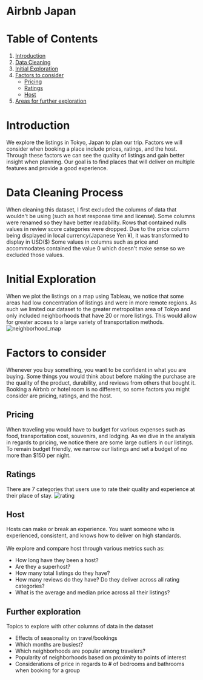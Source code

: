 # Airbnb Japan


# Table of Contents
1. [Introduction](#introduction) 
2. [Data Cleaning](#data-cleaning-process) 
3. [Initial Exploration](#initial-exploration)
4. [Factors to consider](#factors-to-consider)
    + [Pricing](#pricing)
    + [Ratings](#ratings)
    + [Host](#host)
5. [Areas for further exploration](#further-exploration)


# Introduction
We explore the listings in Tokyo, Japan to plan our trip.
Factors we will consider when booking a place include prices, ratings, and the host.
Through these factors we can see the quality of listings and gain better insight when planning.
Our goal is to find places that will deliver on multiple features and provide a good experience.


# Data Cleaning Process
When cleaning this dataset, I first excluded the columns of data that wouldn't be using (such as host response time and license).
Some columns were renamed so they have better readability.
Rows that contained nulls values in review score categories were dropped.
Due to the price column being displayed in local currency(Japanese Yen ¥), it was transformed to display in USD($)
Some values in columns such as price and accommodates contained the value 0 which doesn't make sense so we excluded those values.


# Initial Exploration
When we plot the listings on a map using Tableau, we notice that some areas had low concentration of listings and were in more remote regions.
As such we limited our dataset to the greater metropolitan area of Tokyo and only included neighborhoods that have 20 or more listings.
This would allow for greater access to a large variety of transportation methods.
![neighborhood_map](https://user-images.githubusercontent.com/111064486/214456311-3409ef6e-97ba-4ebe-ba5e-b991db7e434b.png)




# Factors to consider
Whenever you buy something, you want to be confident in what you are buying. Some things you would think about before making the purchase are the quality of the product, durability, and reviews from others that bought it. Booking a Airbnb or hotel room is no different, so some factors you might consider are pricing, ratings, and the host. 


## Pricing
When traveling you would have to budget for various expenses such as food, transportation cost, souvenirs, and lodging.
As we dive in the analysis in regards to pricing, we notice there are some large outliers in our listings.
To remain budget friendly, we narrow our listings and set a budget of no more than $150 per night.


## Ratings
There are 7 categories that users use to rate their quality and experience at their place of stay.
![rating](https://user-images.githubusercontent.com/111064486/214456200-cac5baf6-32b1-4be4-86d1-8714a16087cf.png)


## Host
Hosts can make or break an experience.
You want someone who is experienced, consistent, and knows how to deliver on high standards. <br><br>
We explore and compare host through various metrics such as:<br>
+ How long have they been a host?
+ Are they a superhost?
+ How many total listings do they have?
+ How many reviews do they have? Do they deliver across all rating categories?
+ What is the average and median price across all their listings?


## Further exploration
Topics to explore with other columns of data in the dataset
+ Effects of seasonality on travel/bookings
+ Which months are busiest?
+ Which neighborhoods are popular among travelers?
+ Popularity of neighborhoods based on proximity to points of interest
+ Considerations of price in regards to # of bedrooms and bathrooms when booking for a group



